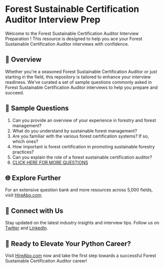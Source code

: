 # Forest Sustainable Certification Auditor Interview Prep

Welcome to the Forest Sustainable Certification Auditor Interview Preparation ! This resource is designed to help you ace your Forest Sustainable Certification Auditor interviews with confidence.

## 🚀 Overview

Whether you're a seasoned Forest Sustainable Certification Auditor or just starting in the field, this repository is tailored to enhance your interview readiness. We've curated a set of sample questions commonly asked in Forest Sustainable Certification Auditor interviews to help you prepare and succeed.

## 📝 Sample Questions

1. Can you provide an overview of your experience in forestry and forest management?
2. What do you understand by sustainable forest management?
3. Are you familiar with the various forest certification systems? If so, which ones?
4. How important is forest certification in promoting sustainable forestry practices?
5. Can you explain the role of a forest sustainable certification auditor?
6. [CLICK HERE FOR MORE QUESTIONS](https://hireabo.com/job/10_2_44/Forest%20Sustainable%20Certification%20Auditor)

## 🌐 Explore Further

For an extensive question bank and more resources across 5,000 fields, visit [HireAbo.com](https://www.hireabo.com).

## 📱 Connect with Us

Stay updated on the latest industry insights and interview tips. Follow us on [Twitter](https://twitter.com/hireabo) and [LinkedIn](https://www.linkedin.com/in/hire-abo-3609972a8/).

## 🚀 Ready to Elevate Your Python Career?

Visit [HireAbo.com](https://www.hireabo.com) now and take the first step towards a successful Forest Sustainable Certification Auditor career!